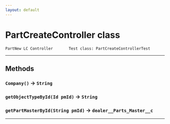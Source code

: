 ```yaml
---
layout: default
---
```

# PartCreateController class

 	PartNew LC Controller 		Test class: PartCreateControllerTest

---
## Methods
### `Company()` → `String`
### `getObjectTypeById(Id pmId)` → `String`
### `getPartMasterById(String pmId)` → `dealer__Parts_Master__c`
---
